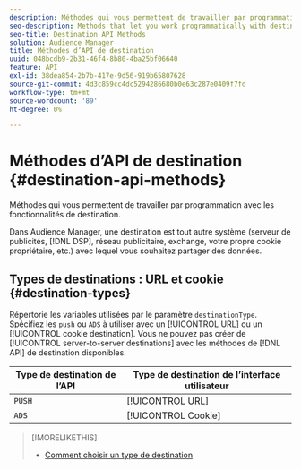 ```yaml
---
description: Méthodes qui vous permettent de travailler par programmation avec les fonctionnalités de destination.
seo-description: Methods that let you work programmatically with destination features.
seo-title: Destination API Methods
solution: Audience Manager
title: Méthodes d’API de destination
uuid: 048bcdb9-2b31-46f4-8b80-4ba25bf06640
feature: API
exl-id: 38dea854-2b7b-417e-9d56-919b65807628
source-git-commit: 4d3c859cc4dc5294286680b0e63c287e0409f7fd
workflow-type: tm+mt
source-wordcount: '89'
ht-degree: 0%

---
```


# Méthodes d’API de destination {#destination-api-methods}

Méthodes qui vous permettent de travailler par programmation avec les fonctionnalités de destination.

<!-- c_destinations_api.xml -->

Dans Audience Manager, une destination est tout autre système (serveur de publicités, [!DNL DSP], réseau publicitaire, exchange, votre propre cookie propriétaire, etc.) avec lequel vous souhaitez partager des données.

## Types de destinations : URL et cookie {#destination-types}

Répertorie les variables utilisées par le paramètre `destinationType`. Spécifiez les `push` ou `ADS` à utiliser avec un [!UICONTROL URL] ou un [!UICONTROL cookie destination]. Vous ne pouvez pas créer de [!UICONTROL server-to-server destinations] avec les méthodes de [!DNL API] de destination disponibles.

<!-- r_destination_types.xml -->

| Type de destination de l’API | Type de destination de l’interface utilisateur |
|---|---|
| `PUSH` | [!UICONTROL URL] |
| `ADS` | [!UICONTROL Cookie] |

>[!MORELIKETHIS]
>
>* [Comment choisir un type de destination ](../../../features/destinations/destinations.md)
